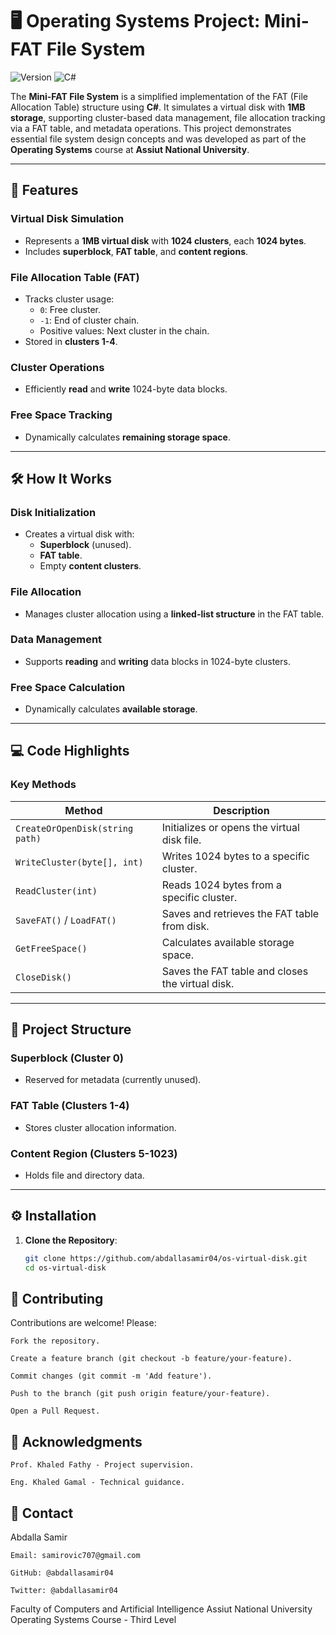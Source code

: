 # 🖥️ Operating Systems Project: Mini-FAT File System


![Version](https://img.shields.io/badge/version-1.0.0-green.svg)
![C#](https://img.shields.io/badge/Language-C%23-purple.svg)

The **Mini-FAT File System** is a simplified implementation of the FAT (File Allocation Table) structure using **C#**. It simulates a virtual disk with **1MB storage**, supporting cluster-based data management, file allocation tracking via a FAT table, and metadata operations. This project demonstrates essential file system design concepts and was developed as part of the **Operating Systems** course at **Assiut National University**.

---

## 🚀 Features

### Virtual Disk Simulation
- Represents a **1MB virtual disk** with **1024 clusters**, each **1024 bytes**.
- Includes **superblock**, **FAT table**, and **content regions**.

### File Allocation Table (FAT)
- Tracks cluster usage:
  - `0`: Free cluster.
  - `-1`: End of cluster chain.
  - Positive values: Next cluster in the chain.
- Stored in **clusters 1-4**.

### Cluster Operations
- Efficiently **read** and **write** 1024-byte data blocks.

### Free Space Tracking
- Dynamically calculates **remaining storage space**.

---

## 🛠️ How It Works

### Disk Initialization
- Creates a virtual disk with:
  - **Superblock** (unused).
  - **FAT table**.
  - Empty **content clusters**.

### File Allocation
- Manages cluster allocation using a **linked-list structure** in the FAT table.

### Data Management
- Supports **reading** and **writing** data blocks in 1024-byte clusters.

### Free Space Calculation
- Dynamically calculates **available storage**.

---

## 💻 Code Highlights

### Key Methods
| Method                          | Description                                      |
|---------------------------------|--------------------------------------------------|
| `CreateOrOpenDisk(string path)` | Initializes or opens the virtual disk file.      |
| `WriteCluster(byte[], int)`     | Writes 1024 bytes to a specific cluster.         |
| `ReadCluster(int)`              | Reads 1024 bytes from a specific cluster.        |
| `SaveFAT()` / `LoadFAT()`       | Saves and retrieves the FAT table from disk.     |
| `GetFreeSpace()`                | Calculates available storage space.              |
| `CloseDisk()`                   | Saves the FAT table and closes the virtual disk. |

---

## 📂 Project Structure

### Superblock (Cluster 0)
- Reserved for metadata (currently unused).

### FAT Table (Clusters 1-4)
- Stores cluster allocation information.

### Content Region (Clusters 5-1023)
- Holds file and directory data.

---

## ⚙️ Installation

1. **Clone the Repository**:
   ```bash
   git clone https://github.com/abdallasamir04/os-virtual-disk.git
   cd os-virtual-disk

## 🤝 Contributing

Contributions are welcome! Please:

    Fork the repository.

    Create a feature branch (git checkout -b feature/your-feature).

    Commit changes (git commit -m 'Add feature').

    Push to the branch (git push origin feature/your-feature).

    Open a Pull Request.

## 🙏 Acknowledgments


    Prof. Khaled Fathy - Project supervision.

    Eng. Khaled Gamal - Technical guidance.

    
## 📧 Contact

Abdalla Samir

    Email: samirovic707@gmail.com

    GitHub: @abdallasamir04

    Twitter: @abdallasamir04

Faculty of Computers and Artificial Intelligence
Assiut National University
Operating Systems Course - Third Level

